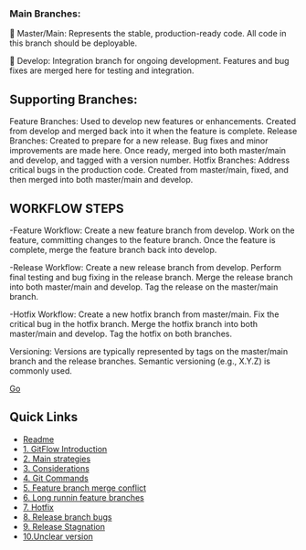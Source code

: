 ### Main Branches:

:angel: Master/Main: Represents the stable, production-ready code. All code in this branch should be deployable.

:angel: Develop: Integration branch for ongoing development. Features and bug fixes are merged here for testing and integration.

## Supporting Branches:
Feature Branches: Used to develop new features or enhancements. Created from develop and merged back into it when the feature is complete.
Release Branches: Created to prepare for a new release. Bug fixes and minor improvements are made here. Once ready, merged into both master/main and develop, and tagged with a version number.
Hotfix Branches: Address critical bugs in the production code. Created from master/main, fixed, and then merged into both master/main and develop.

## WORKFLOW STEPS

-Feature Workflow:
Create a new feature branch from develop.
Work on the feature, committing changes to the feature branch.
Once the feature is complete, merge the feature branch back into develop.

-Release Workflow:
Create a new release branch from develop.
Perform final testing and bug fixing in the release branch.
Merge the release branch into both master/main and develop.
Tag the release on the master/main branch.

-Hotfix Workflow:
Create a new hotfix branch from master/main.
Fix the critical bug in the hotfix branch.
Merge the hotfix branch into both master/main and develop.
Tag the hotfix on both branches.

Versioning:
Versions are typically represented by tags on the master/main branch and the release branches. Semantic versioning (e.g., X.Y.Z) is commonly used.

[Go](considerations.md)

## Quick Links

- [Readme](../readme.md)
- [1. GitFlow Introduction](Git-Flow-Introduction.md)
- [2. Main strategies](Main-strategies.md)
- [3. Considerations](considerations.md)
- [4. Git Commands](Git-Commands.md)
- [5. Feature branch merge conflict](featureBranchMergeConflict.md)
- [6. Long runnin feature branches](long-runninFeatureBranches.md)
- [7. Hotfix](mergingHotFixintoDevelo.md)
- [8. Release branch bugs](releaseBranchBugs.md)
- [9. Release Stagnation](releaseStagnation.md)
- [10.Unclear version](unclearVersioning.md)